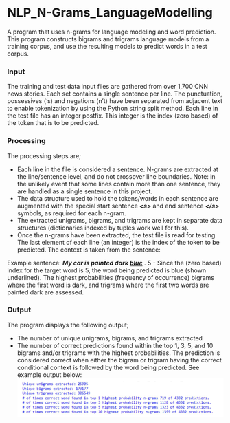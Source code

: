 # NLP_N-Grams_LanguageModelling
A program that uses n-grams for language modeling and word prediction. This program constructs bigrams and trigrams language models from a training corpus, and use the resulting models to predict words in a test corpus.

### Input
The training and test data input files are gathered from
over 1,700 CNN news stories. Each set contains a single sentence per line. The punctuation, possessives (‘s) and
negations (n’t) have been separated from adjacent text to enable tokenization by using the Python string split
method. Each line in the test file has an integer postfix. This integer is the index (zero based) of the token that
is to be predicted.

### Processing
The processing steps are;
* Each line in the file is considered a sentence. N-grams are extracted at the line/sentence level,
and do not crossover line boundaries. Note: in the unlikely event that some lines contain more than
one sentence, they are handled as a single sentence in this project.
* The data structure used to hold the tokens/words in each sentence are augmented with the
special start sentence ***\<s\>*** and end sentence ***\</s\>*** symbols, as required for each n-gram.
* The extracted unigrams, bigrams, and trigrams are kept in separate data structures (dictionaries
indexed by tuples work well for this).
* Once the n-grams have been extracted, the test file is read for testing. The last element of each
line (an integer) is the index of the token to be predicted. The context is taken from the sentence:

Example sentence: _***My car is painted dark <ins>blue</ins>***_ . 5 - Since the (zero based) index for the target word is
5, the word being predicted is blue (shown underlined). The highest probabilities (frequency of
occurrence) bigrams where the first word is dark, and trigrams where the first two words are painted
dark are assessed.

### Output
The program displays the following output;
* The number of unique unigrams, bigrams, and trigrams extracted
* The number of correct predictions found within the top 1, 3, 5, and 10 bigrams and/or trigrams with the
highest probabilities. The prediction is considered correct when either the bigram or trigram having the
correct conditional context is followed by the word being predicted. See example output below:
![Output](output.PNG)

